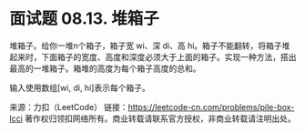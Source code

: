 # 面试题 08.13. 堆箱子

堆箱子。给你一堆n个箱子，箱子宽 wi、深 di、高 hi。箱子不能翻转，将箱子堆起来时，下面箱子的宽度、高度和深度必须大于上面的箱子。实现一种方法，搭出最高的一堆箱子。箱堆的高度为每个箱子高度的总和。

输入使用数组[wi, di, hi]表示每个箱子。

来源：力扣（LeetCode）
链接：https://leetcode-cn.com/problems/pile-box-lcci
著作权归领扣网络所有。商业转载请联系官方授权，非商业转载请注明出处。

